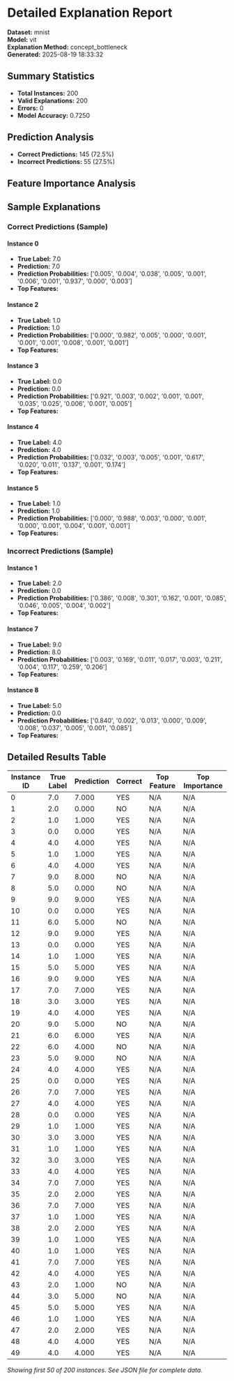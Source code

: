 # Detailed Explanation Report

**Dataset:** mnist  
**Model:** vit  
**Explanation Method:** concept_bottleneck  
**Generated:** 2025-08-19 18:33:32  

## Summary Statistics

- **Total Instances:** 200
- **Valid Explanations:** 200
- **Errors:** 0
- **Model Accuracy:** 0.7250

## Prediction Analysis

- **Correct Predictions:** 145 (72.5%)
- **Incorrect Predictions:** 55 (27.5%)

## Feature Importance Analysis

## Sample Explanations

### Correct Predictions (Sample)

#### Instance 0

- **True Label:** 7.0
- **Prediction:** 7.0
- **Prediction Probabilities:** ['0.005', '0.004', '0.038', '0.005', '0.001', '0.006', '0.001', '0.937', '0.000', '0.003']
- **Top Features:**

#### Instance 2

- **True Label:** 1.0
- **Prediction:** 1.0
- **Prediction Probabilities:** ['0.000', '0.982', '0.005', '0.000', '0.001', '0.001', '0.001', '0.008', '0.001', '0.001']
- **Top Features:**

#### Instance 3

- **True Label:** 0.0
- **Prediction:** 0.0
- **Prediction Probabilities:** ['0.921', '0.003', '0.002', '0.001', '0.001', '0.035', '0.025', '0.006', '0.001', '0.005']
- **Top Features:**

#### Instance 4

- **True Label:** 4.0
- **Prediction:** 4.0
- **Prediction Probabilities:** ['0.032', '0.003', '0.005', '0.001', '0.617', '0.020', '0.011', '0.137', '0.001', '0.174']
- **Top Features:**

#### Instance 5

- **True Label:** 1.0
- **Prediction:** 1.0
- **Prediction Probabilities:** ['0.000', '0.988', '0.003', '0.000', '0.001', '0.000', '0.001', '0.004', '0.001', '0.001']
- **Top Features:**

### Incorrect Predictions (Sample)

#### Instance 1

- **True Label:** 2.0
- **Prediction:** 0.0
- **Prediction Probabilities:** ['0.386', '0.008', '0.301', '0.162', '0.001', '0.085', '0.046', '0.005', '0.004', '0.002']
- **Top Features:**

#### Instance 7

- **True Label:** 9.0
- **Prediction:** 8.0
- **Prediction Probabilities:** ['0.003', '0.169', '0.011', '0.017', '0.003', '0.211', '0.004', '0.117', '0.259', '0.206']
- **Top Features:**

#### Instance 8

- **True Label:** 5.0
- **Prediction:** 0.0
- **Prediction Probabilities:** ['0.840', '0.002', '0.013', '0.000', '0.009', '0.008', '0.037', '0.005', '0.001', '0.085']
- **Top Features:**

## Detailed Results Table

| Instance ID | True Label | Prediction | Correct | Top Feature | Top Importance |
|-------------|------------|------------|---------|-------------|----------------|
| 0 | 7.0 | 7.000 | YES | N/A | N/A |
| 1 | 2.0 | 0.000 | NO | N/A | N/A |
| 2 | 1.0 | 1.000 | YES | N/A | N/A |
| 3 | 0.0 | 0.000 | YES | N/A | N/A |
| 4 | 4.0 | 4.000 | YES | N/A | N/A |
| 5 | 1.0 | 1.000 | YES | N/A | N/A |
| 6 | 4.0 | 4.000 | YES | N/A | N/A |
| 7 | 9.0 | 8.000 | NO | N/A | N/A |
| 8 | 5.0 | 0.000 | NO | N/A | N/A |
| 9 | 9.0 | 9.000 | YES | N/A | N/A |
| 10 | 0.0 | 0.000 | YES | N/A | N/A |
| 11 | 6.0 | 5.000 | NO | N/A | N/A |
| 12 | 9.0 | 9.000 | YES | N/A | N/A |
| 13 | 0.0 | 0.000 | YES | N/A | N/A |
| 14 | 1.0 | 1.000 | YES | N/A | N/A |
| 15 | 5.0 | 5.000 | YES | N/A | N/A |
| 16 | 9.0 | 9.000 | YES | N/A | N/A |
| 17 | 7.0 | 7.000 | YES | N/A | N/A |
| 18 | 3.0 | 3.000 | YES | N/A | N/A |
| 19 | 4.0 | 4.000 | YES | N/A | N/A |
| 20 | 9.0 | 5.000 | NO | N/A | N/A |
| 21 | 6.0 | 6.000 | YES | N/A | N/A |
| 22 | 6.0 | 4.000 | NO | N/A | N/A |
| 23 | 5.0 | 9.000 | NO | N/A | N/A |
| 24 | 4.0 | 4.000 | YES | N/A | N/A |
| 25 | 0.0 | 0.000 | YES | N/A | N/A |
| 26 | 7.0 | 7.000 | YES | N/A | N/A |
| 27 | 4.0 | 4.000 | YES | N/A | N/A |
| 28 | 0.0 | 0.000 | YES | N/A | N/A |
| 29 | 1.0 | 1.000 | YES | N/A | N/A |
| 30 | 3.0 | 3.000 | YES | N/A | N/A |
| 31 | 1.0 | 1.000 | YES | N/A | N/A |
| 32 | 3.0 | 3.000 | YES | N/A | N/A |
| 33 | 4.0 | 4.000 | YES | N/A | N/A |
| 34 | 7.0 | 7.000 | YES | N/A | N/A |
| 35 | 2.0 | 2.000 | YES | N/A | N/A |
| 36 | 7.0 | 7.000 | YES | N/A | N/A |
| 37 | 1.0 | 1.000 | YES | N/A | N/A |
| 38 | 2.0 | 2.000 | YES | N/A | N/A |
| 39 | 1.0 | 1.000 | YES | N/A | N/A |
| 40 | 1.0 | 1.000 | YES | N/A | N/A |
| 41 | 7.0 | 7.000 | YES | N/A | N/A |
| 42 | 4.0 | 4.000 | YES | N/A | N/A |
| 43 | 2.0 | 1.000 | NO | N/A | N/A |
| 44 | 3.0 | 5.000 | NO | N/A | N/A |
| 45 | 5.0 | 5.000 | YES | N/A | N/A |
| 46 | 1.0 | 1.000 | YES | N/A | N/A |
| 47 | 2.0 | 2.000 | YES | N/A | N/A |
| 48 | 4.0 | 4.000 | YES | N/A | N/A |
| 49 | 4.0 | 4.000 | YES | N/A | N/A |

*Showing first 50 of 200 instances. See JSON file for complete data.*
